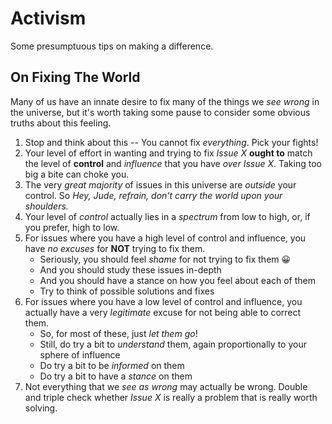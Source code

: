 # Activism
Some presumptuous tips on making a difference.

## On Fixing The World
Many of us have an innate desire to fix many of the things we *see wrong* in the universe, but it's worth taking some pause to consider some obvious truths about this feeling.

1. Stop and think about this -- You cannot fix *everything*. Pick your fights!
2. Your level of effort in wanting and trying to fix *Issue X* **ought to** match the level of __control__ and *influence* that you have *over Issue X*. Taking too big a bite can choke you. 
3. The very *great majority* of issues in this universe are *outside* your control. So *Hey, Jude, refrain, don't carry the world upon your shoulders.*
4. Your level of *control* actually lies in a *spectrum* from low to high, or, if you prefer, high to low.
5. For issues where you have a high level of control and influence, you have *no excuses* for **NOT** trying to fix them.
    - Seriously, you should feel *shame* for not trying to fix them 😀
    - And you should study these issues in-depth
    - And you should have a stance on how you feel about each of them
    - Try to think of possible solutions and fixes
6. For issues where you have a low level of control and influence, you actually have a very *legitimate* excuse for not being able to correct them.
    - So, for most of these, just *let them go*!
    - Still, do try a bit to *understand* them, again proportionally to your sphere of influence
    - Do try a bit to be *informed* on them
    - Do try a bit to have a *stance* on them
7. Not everything that we *see as wrong* may actually be wrong. Double and triple check whether *Issue X* is really a problem that is really worth solving.
